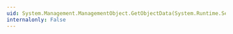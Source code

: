 ```yaml
---
uid: System.Management.ManagementObject.GetObjectData(System.Runtime.Serialization.SerializationInfo,System.Runtime.Serialization.StreamingContext)
internalonly: False
---
```

